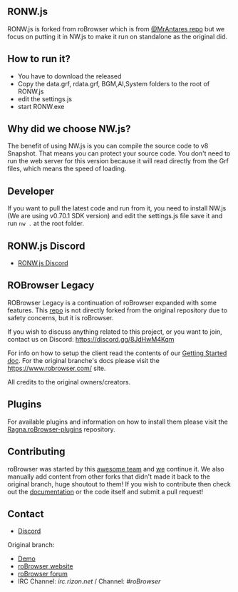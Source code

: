 ## RONW.js
RONW.js is forked from roBrowser which is from [@MrAntares repo](https://github.com/MrAntares/Ragna.roBrowser) but we focus on putting it in NW.js to make it run on standalone as the original did.

## How to run it?
* You have to download the released 
* Copy the data.grf, rdata.grf, BGM,AI,System folders to the root of RONW.js
* edit the settings.js
* start RONW.exe

## Why did we choose NW.js?
The benefit of using NW.js is you can compile the source code to v8 Snapshot. That means you can protect your source code. You don't need to run the web server for this version because it will read directly from the Grf files, which means the speed of loading.

## Developer
If you want to pull the latest code and run from it, you need to install NW.js (We are using v0.70.1 SDK version) and edit the settings.js file save it and run `nw .` at the root folder.

## RONW.js Discord
* [RONW.js Discord](https://discord.gg/CE2HEhPamT)


## ROBrowser Legacy
ROBrowser Legacy is a continuation of roBrowser expanded with some features. This [repo](https://github.com/MrAntares/Ragna.roBrowser) is not directly forked from the original repository due to safety concerns, but it is roBrowser.

If you wish to discuss anything related to this project, or you want to join, contact us on Discord: https://discord.gg/8JdHwM4Kqm

For info on how to setup the client read the contents of our [Getting Started doc](https://github.com/MrAntares/Ragna.roBrowser/blob/master/doc/Start.md). For the original branche's docs please visit the https://www.robrowser.com/ site.

All credits to the original owners/creators.

## Plugins
For available plugins and information on how to install them please visit the [Ragna.roBrowser-plugins](https://github.com/MrAntares/Ragna.roBrowser-plugins) repository.

## Contributing

roBrowser was started by this [awesome team](https://github.com/vthibault/roBrowser/graphs/contributors) and [we](https://github.com/MrAntares/Ragna.roBrowser/graphs/contributors) continue it. We also manually add content from other forks that didn't made it back to the original branch, huge shoutout to them! If you wish to contribute then check out the [documentation](http://www.robrowser.com/getting-started#API) or the code itself and submit a pull request!

## Contact

* [Discord](https://discord.gg/8JdHwM4Kqm)

Original branch:
* [Demo](http://demo.robrowser.com/)
* [roBrowser website](http://www.robrowser.com/)
* [roBrowser forum](http://forum.robrowser.com/)
* IRC Channel: *irc.rizon.net* / Channel: *#roBrowser*
